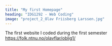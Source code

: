 ```yaml
---
title: "My first Homepage"
heading: "IDG1292 - Web Coding"
image: "project_2_Olav Friisberg Larssen.jpg"
---
```


The first website I coded during the first semester https://folk.ntnu.no/olavflar/oblig1/
